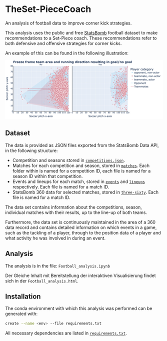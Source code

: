 # TheSet-PieceCoach

An analysis of football data to improve corner kick strategies.

This analysis uses the public and free [StatsBomb](https://github.com/statsbomb/open-data/tree/master) football dataset to make recommendations to a Set-Piece coach. These recommendations refer to both defensive and offensive strategies for corner kicks.

An example of this can be found in the following illustration:

<img src="./figures/Freeze_frame_game_sitation_goal_vs_nogoal_polygon_trend.png" alt="Example" width="1000"/>

## Dataset

The data is provided as JSON files exported from the StatsBomb Data API, in the following structure:

* Competition and seasons stored in [`competitions.json`](https://github.com/statsbomb/open-data/blob/master/data/competitions.json).
* Matches for each competition and season, stored in [`matches`](https://github.com/statsbomb/open-data/blob/master/data/matches). Each folder within is named for a competition ID, each file is named for a season ID within that competition.
* Events and lineups for each match, stored in [`events`](https://github.com/statsbomb/open-data/blob/master/data/events) and [`lineups`](https://github.com/statsbomb/open-data/blob/master/data/lineups) respectively. Each file is named for a match ID.
* StatsBomb 360 data for selected matches, stored in [`three-sixty`](https://github.com/statsbomb/open-data/blob/master/data/three-sixty). Each file is named for a match ID.

The data set contains information about the competitions, season, individual matches with their results, up to the line-up of both teams.

Furthermore, the data set is continuously maintained in the area of a 360 data record and contains detailed information on which events in a game, such as the tackling of a player, through to the position data of a player and what activity he was involved in during an event.

## Analysis

The analysis is in the file: `Football_analysis.ipynb`

Der Gleiche Inhalt mit Bereitstellung der interaktiven Visualisierung findet sich in der `Football_analysis.html`.

## Installation

The conda environment with which this analysis was performed can be generated with:

```bash
create --name <env> --file requirements.txt
```

All necessary dependencies are listed in [`requirements.txt`](https://github.com/statsbomb/open-data/blob/master/data/competitions.json).
